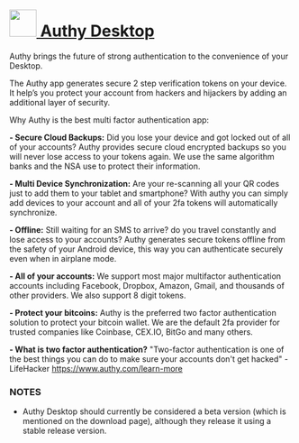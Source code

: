 # [<img src="https://cdn.rawgit.com/AdmiringWorm/chocolatey-packages/d089b557793f07aec35b0ed8a67149b338e01d6d/icons/authy-desktop.png" height="48" width="48" /> Authy Desktop](https://chocolatey.org/packages/authy-desktop)

Authy brings the future of strong authentication to the convenience of your Desktop.

The Authy app generates secure 2 step verification tokens on your device. It help’s you protect your account from hackers and hijackers by adding an additional layer of security.


Why Authy is the best multi factor authentication app:

**- Secure Cloud Backups:**
Did you lose your device and got locked out of all of your accounts? Authy provides secure cloud encrypted backups so you will never lose access to your tokens again. We use the same algorithm banks and the NSA use to protect their information.

**- Multi Device Synchronization:**
Are your re-scanning all your QR codes just to add them to your tablet and smartphone? With authy you can simply add devices to your account and all of your 2fa tokens will automatically synchronize.

**- Offline:**
Still waiting for an SMS to arrive? do you travel constantly and lose access to your accounts? Authy generates secure tokens offline from the safety of your Android device, this way you can authenticate securely even when in airplane mode.

**- All of your accounts:**
We support most major multifactor authentication accounts including Facebook, Dropbox, Amazon, Gmail, and thousands of other providers. We also support 8 digit tokens.

**- Protect your bitcoins:**
Authy is the preferred two factor authentication solution to protect your bitcoin wallet. We are the default 2fa provider for trusted companies like Coinbase, CEX.IO, BitGo and many others.

**- What is two factor authentication?**
"Two-factor authentication is one of the best things you can do to make sure your accounts don't get hacked" - LifeHacker
https://www.authy.com/learn-more

### NOTES
- Authy Desktop should currently be considered a beta version (which is mentioned on the download page), although they release it using a stable release version.
